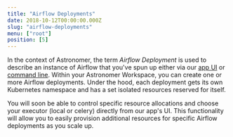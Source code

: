 ```yaml
---
title: "Airflow Deployments"
date: 2018-10-12T00:00:00.000Z
slug: "airflow-deployments"
menu: ["root"]
position: [5]
---
```


In the context of Astronomer, the term _Airflow Deployment_ is used to describe an instance of Airflow that you've spun up either via our [app UI](https://astronomer.io/docs/overview) or [command line](https://astronomer.io/docs/cli-getting-started). Within your Astronomer Workspace, you can create one or more Airflow deployments. Under the hood, each deployment gets its own Kubernetes namespace and has a set isolated resources reserved for itself.

You will soon be able to control specific resource allocations and choose your executor (local or celery) directly from our app's UI. This functionality will allow you to easily provision additional resources for specific Airflow deployments as you scale up.

